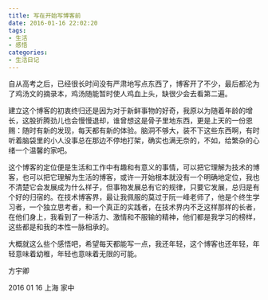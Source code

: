 ```yaml
---
title: 写在开始写博客前
date: 2016-01-16 22:02:20
tags:
- 生活
- 感悟
categories:
- 生活日记
---
```


自从高考之后，已经很长时间没有严肃地写点东西了，博客开了不少，最后都沦为了鸡汤文的摘录本，鸡汤随能暂时使人鸡血上头，缺很少会去看第二遍。


建立这个博客的初衷终归还是因为对于新鲜事物的好奇，我原以为随着年龄的增长，这股折腾劲儿也会慢慢退却，谁曾想这是骨子里地东西，更是上天的一份恩赐：随时有新的发现，每天都有新的体验。脑洞不够大，装不下这些东西啊，有时听着脑袋里的小人没事总在那边不停地打架，确实也满无奈的，不如，给繁杂的心绪一个温馨的家吧。


这个博客的定位便是生活和工作中有趣和有意义的事情，可以把它理解为技术的博客，也可以把它理解为生活的博客，或许一开始根本就没有一个明确地定位，我也不清楚它会发展成为什么样子，但事物发展总有它的规律，只要它发展，总归是有个好的归宿的。在技术博客界，最让我佩服的莫过于阮一峰老师了，他是个终生学习者，一个独立思考者，和一个真正的实践者，在技术界内不乏这样那样的长者，在他们身上，我看到了一种活力、激情和不服输的精神，他们都是我学习的榜样，这些都是和我的本性一脉相承的。

大概就这么些个感悟吧，希望每天都能写一点，我还年轻，这个博客也还年轻，年轻意味着幼稚，年轻也意味着无限的可能。



方宇卿

2016 01 16
上海 家中